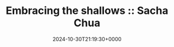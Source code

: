 ---
title: 'Embracing the shallows :: Sacha Chua'
slug: 20241030T211930
date: 2024-10-30T21:19:30+0000
params:
  url: https://sachachua.com/blog/2024/10/embracing-the-shallows/
tags:
- parenting
---